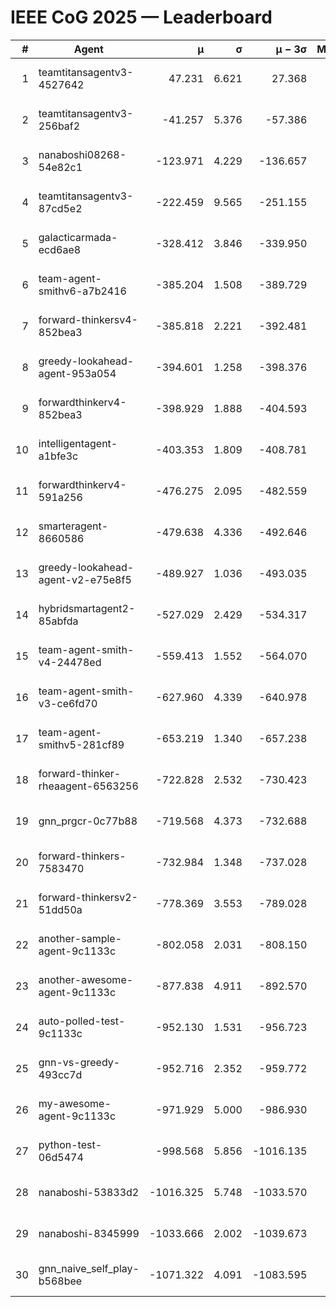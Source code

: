 # IEEE CoG 2025 — Leaderboard

| # | Agent | μ | σ | μ − 3σ | Matches | Updated |
|---:|---|---:|---:|---:|---:|---|
| 1 | teamtitansagentv3-4527642 | 47.231 | 6.621 | 27.368 | 22870 | 2025-08-26 17:01 |
| 2 | teamtitansagentv3-256baf2 | -41.257 | 5.376 | -57.386 | 23336 | 2025-08-26 17:01 |
| 3 | nanaboshi08268-54e82c1 | -123.971 | 4.229 | -136.657 | 400 | 2025-08-26 17:01 |
| 4 | teamtitansagentv3-87cd5e2 | -222.459 | 9.565 | -251.155 | 23946 | 2025-08-26 17:01 |
| 5 | galacticarmada-ecd6ae8 | -328.412 | 3.846 | -339.950 | 21600 | 2025-08-26 17:01 |
| 6 | team-agent-smithv6-a7b2416 | -385.204 | 1.508 | -389.729 | 23060 | 2025-08-26 17:01 |
| 7 | forward-thinkersv4-852bea3 | -385.818 | 2.221 | -392.481 | 19239 | 2025-08-26 17:01 |
| 8 | greedy-lookahead-agent-953a054 | -394.601 | 1.258 | -398.376 | 21336 | 2025-08-26 17:01 |
| 9 | forwardthinkerv4-852bea3 | -398.929 | 1.888 | -404.593 | 19495 | 2025-08-26 17:01 |
| 10 | intelligentagent-a1bfe3c | -403.353 | 1.809 | -408.781 | 19743 | 2025-08-26 17:01 |
| 11 | forwardthinkerv4-591a256 | -476.275 | 2.095 | -482.559 | 18934 | 2025-08-26 17:01 |
| 12 | smarteragent-8660586 | -479.638 | 4.336 | -492.646 | 19584 | 2025-08-26 17:01 |
| 13 | greedy-lookahead-agent-v2-e75e8f5 | -489.927 | 1.036 | -493.035 | 23696 | 2025-08-26 17:01 |
| 14 | hybridsmartagent2-85abfda | -527.029 | 2.429 | -534.317 | 19577 | 2025-08-26 17:01 |
| 15 | team-agent-smith-v4-24478ed | -559.413 | 1.552 | -564.070 | 22976 | 2025-08-26 17:01 |
| 16 | team-agent-smith-v3-ce6fd70 | -627.960 | 4.339 | -640.978 | 23816 | 2025-08-26 17:01 |
| 17 | team-agent-smithv5-281cf89 | -653.219 | 1.340 | -657.238 | 22220 | 2025-08-26 17:01 |
| 18 | forward-thinker-rheaagent-6563256 | -722.828 | 2.532 | -730.423 | 21344 | 2025-08-26 17:01 |
| 19 | gnn_prgcr-0c77b88 | -719.568 | 4.373 | -732.688 | 20440 | 2025-08-26 17:01 |
| 20 | forward-thinkers-7583470 | -732.984 | 1.348 | -737.028 | 21320 | 2025-08-26 17:01 |
| 21 | forward-thinkersv2-51dd50a | -778.369 | 3.553 | -789.028 | 22424 | 2025-08-26 17:01 |
| 22 | another-sample-agent-9c1133c | -802.058 | 2.031 | -808.150 | 23320 | 2025-08-26 17:01 |
| 23 | another-awesome-agent-9c1133c | -877.838 | 4.911 | -892.570 | 24960 | 2025-08-26 17:01 |
| 24 | auto-polled-test-9c1133c | -952.130 | 1.531 | -956.723 | 23900 | 2025-08-26 17:01 |
| 25 | gnn-vs-greedy-493cc7d | -952.716 | 2.352 | -959.772 | 18140 | 2025-08-26 17:01 |
| 26 | my-awesome-agent-9c1133c | -971.929 | 5.000 | -986.930 | 23960 | 2025-08-26 17:01 |
| 27 | python-test-06d5474 | -998.568 | 5.856 | -1016.135 | 18570 | 2025-08-26 17:01 |
| 28 | nanaboshi-53833d2 | -1016.325 | 5.748 | -1033.570 | 17860 | 2025-08-26 17:01 |
| 29 | nanaboshi-8345999 | -1033.666 | 2.002 | -1039.673 | 18690 | 2025-08-26 17:01 |
| 30 | gnn_naive_self_play-b568bee | -1071.322 | 4.091 | -1083.595 | 18800 | 2025-08-26 17:01 |
